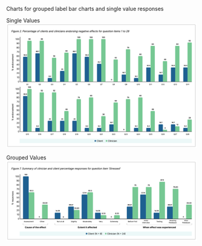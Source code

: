 Charts for grouped label bar charts and single value responses

Single Values
![Alt text](./src/assets/single.png "Single Values over two rows")

Grouped Values
![Alt text](./src/assets/grouped.png "Grouped Values")
